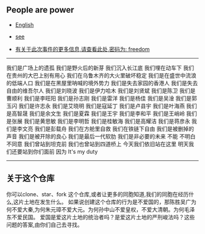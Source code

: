 ## People are power
- [English](README_en.md)

- [see](https://cwdoo.github.io/peoplearepower/)
- [有关于此次事件的更多信息,请查看此处,密码为: freedom](https://drive.proton.me/urls/Q0NWFTE8EW#hzti5yJumxyF)

-----

我们是广场上的遗孤
我们是野火后的新芽
我们沉入长江底 我们埋在动车下
我们在贵州的大巴上别有用心
我们在乌鲁木齐的大火里破坏稳定
我们是在盛世中流浪的低端人口
我们是在黑屋里呐喊的境外势力
我们是失去家园的香港人
我们是失去自由的维吾尔人
我们是刘晓波 我们是伊力哈木
我们是刘贤斌 我们是陈卫
我们是曹顺利 我们是李旺阳
我们是孙志刚 我们是雷洋
我们是杨佳 我们是吴淦
我们是郭玉闪 我们是许志永
我们是艾晓明 我们是寇延丁
我们是卢县宇 我们是叶海燕
我们是高智晟 我们是余文生
我们是夏霖 我们是王宇
我们是李和平 我们是王峭岭
我们是张展 我们是黄思敏
我们是李明哲 我们是桂敏海
我们是高耀洁 我们是蒋彦永
我们是李文亮 我们是彭载舟
我们在方舱里自救
我们在铁链下自由
我们是被删掉的声音
我们是被开除的良心
我们是最后一代软肋
我们是非必要的未来
不能  不明白  不同意
我们曾站到坦克前
我们也曾站到四道桥上
今天我们依旧站在这里
明天我们还要站到你们面前
因为
It's my duty

-----


## 关于这个仓库

你可以clone、star、fork 这个仓库,或者让更多的同胞知道,我们的同胞在经历什么,这片土地在发生什么。
如果说创建这个仓库的行为是不爱国的，那陈胜吴广为何不爱大秦,为何朱元璋不爱大元。为何孙中山不爱皇权，不爱大清朝。为何毛泽东不爱民国。
爱国是爱这片土地的统治者吗？是爱这片土地的严刑峻法吗？这些问题的答案,由你们自己去寻找。
